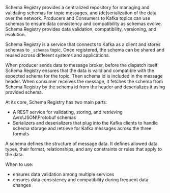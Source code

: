 Schema Registry provides a centralized repository for managing and validating schemas for topic messages, and (de)serialization of the data over the network. Producers and Consumers to Kafka topics can use schemas to ensure data consistency and compatibility as schemas evolve. Schema Registry provides data validation, compatibility, versioning, and evolution.

Schema Registry is a service that connects to Kafka as a client and stores schemas to `_schemas` topic. Once registered, the schema can be shared and reused across different systems and applications.

When producer sends data to message broker, before the dispatch itself Schema Registry ensures that the data is valid and compatible with the expected schema for the topic. Then schema id is included in the message header. When consumer receives the message, it fetches the schema from Schema Registry by the schema id from the header and deserializes it using provided schema.

At its core, Schema Registry has two main parts:
- A REST service for validating, storing, and retrieving Avro\JSON\Protobuf schemas
- Serializers and deserializers that plug into the Kafka clients to handle schema storage and retrieve for Kafka messages across the three formats

A schema defines the structure of message data. It defines allowed data types, their format, relationships, and any constraints or rules that apply to the data.

When to use:
- ensures data validation among multiple services
- ensures data consistency and compatibility during frequent data changes